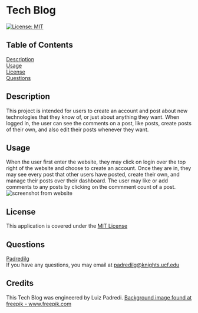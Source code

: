 # Tech Blog
<a href='https://opensource.org/licenses/MIT'>[![License: MIT](https://img.shields.io/badge/License-MIT-yellow.svg)](https://opensource.org/licenses/MIT)</a>
  
## Table of Contents
[Description](#Description)</br>
[Usage](#Usage)</br>[License](#License)</br>[Questions](#Questions)

## Description
This project is intended for users to create an account and post about new technologies that they know of, or just about anything they want. When logged in, the user can see the comments on a post, like posts, create posts of their own, and also edit their posts whenever they want.

## Usage
When the user first enter the website, they may click on login over the top right of the website and choose to create an account. Once they are in, they may see every post that other users have posted, create their own, and manage their posts over their dashboard. The user may like or add comments to any posts by clicking on the commment count of a post.</br>
<img alt="screenshot from website" src="./assets/images/tech-ss.png"></img>

## License
This application is covered under the <a href='https://opensource.org/licenses/MIT'>MIT License</a>

## Questions
<a href='https://github.com/Padredilg'>Padredilg</a></br>
If you have any questions, you may email at padredilg@knights.ucf.edu

## Credits
This Tech Blog was engineered by Luiz Padredi.
<a href='https://www.freepik.com/vectors/background'>Background image found at freepik - www.freepik.com</a>